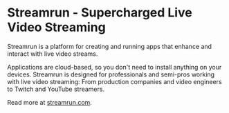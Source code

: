 # Streamrun - Super­charged Live Video Streaming
Streamrun is a platform for creating and running apps that enhance and interact with live video streams.

Applications are cloud-based, so you don't need to install anything on your devices. Streamrun is designed for professionals and semi-pros working with live video streaming: From production companies and video engineers to Twitch and YouTube streamers.

Read more at [streamrun.com](https://streamrun.com).
